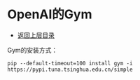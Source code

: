 # OpenAI的Gym

* [返回上层目录](../simulation-platform.md)



Gym的安装方式：

```shell
pip --default-timeout=100 install gym -i https://pypi.tuna.tsinghua.edu.cn/simple
```

